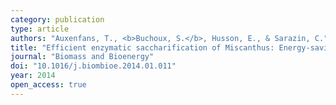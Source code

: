 ```yaml
---
category: publication
type: article
authors: "Auxenfans, T., <b>Buchoux, S.</b>, Husson, E., & Sarazin, C."
title: "Efficient enzymatic saccharification of Miscanthus: Energy-saving by combining dilute acid and ionic liquid pretreatments"
journal: "Biomass and Bioenergy"
doi: "10.1016/j.biombioe.2014.01.011"
year: 2014
open_access: true
---
```

